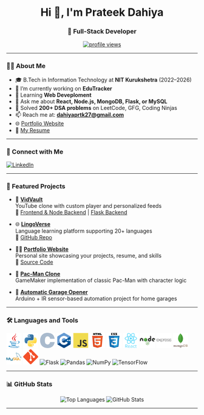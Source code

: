 <h1 align="center">Hi 👋, I'm Prateek Dahiya</h1>
<h3 align="center">🚀 Full-Stack Developer</h3>

<p align="center">
  <a href="https://github.com/PrateekDahiya">
    <img src="https://komarev.com/ghpvc/?username=PrateekDahiya&label=Profile%20views&color=0e75b6&style=flat" alt="profile views" />
  </a>
</p>

---

### 👨‍💻 About Me

- 🎓 B.Tech in Information Technology at **NIT Kurukshetra** (2022–2026)
- 🔭 I’m currently working on **EduTracker**
- 🌱 Learning **Web Deveploment**
- 💬 Ask me about **React, Node.js, MongoDB, Flask, or MySQL**
- 🧠 Solved **200+ DSA problems** on LeetCode, GFG, Coding Ninjas
- 📫 Reach me at: **dahiyaprtk27@gmail.com**
- 🌐 [Portfolio Website](https://dahiya-prtk.web.app)
- 📄 [My Resume](https://dahiya-prtk.web.app)

---

### 🔗 Connect with Me

<p align="left">
  <a href="https://linkedin.com/in/dahiyaprtk27" target="_blank">
    <img src="https://raw.githubusercontent.com/rahuldkjain/github-profile-readme-generator/master/src/images/icons/Social/linked-in-alt.svg" alt="LinkedIn" height="30" width="40" />
  </a>
</p>

---

### 🚀 Featured Projects

- 🎥 **[VidVault](https://canvas-fulcrum-386304.web.app)**  
  YouTube clone with custom player and personalized feeds  
  🔗 [Frontend & Node Backend](https://github.com/PrateekDahiya/YouTube-Clone) | [Flask Backend](https://github.com/PrateekDahiya/Flaskapp)

- 🌐 **[LingoVerse](https://lingoverse-37674.web.app/)**  
  Language learning platform supporting 20+ languages  
  🔗 [GitHub Repo](https://github.com/PrateekDahiya/LanguageLearning)

- 🧑‍💼 **[Portfolio Website](https://dahiya-prtk.web.app)**  
  Personal site showcasing your projects, resume, and skills  
  🔗 [Source Code](https://github.com/PrateekDahiya/my-portfolio)

- 👾 **[Pac-Man Clone](https://dahiya-prtk27.itch.io/pacman-clone)**  
  GameMaker implementation of classic Pac-Man with character logic

- 🔧 **[Automatic Garage Opener](https://www.tinkercad.com/things/7rnUvI87Rk0-automatic-garage-opener)**  
  Arduino + IR sensor-based automation project for home garages

---

### 🛠️ Languages and Tools

<p align="left">
  <img src="https://raw.githubusercontent.com/devicons/devicon/master/icons/java/java-original.svg" alt="Java" width="40"/>
  <img src="https://raw.githubusercontent.com/devicons/devicon/master/icons/python/python-original.svg" alt="Python" width="40"/>
  <img src="https://raw.githubusercontent.com/devicons/devicon/master/icons/c/c-original.svg" alt="C" width="40"/>
  <img src="https://raw.githubusercontent.com/devicons/devicon/master/icons/cplusplus/cplusplus-original.svg" alt="C++" width="40"/>
  <img src="https://raw.githubusercontent.com/devicons/devicon/master/icons/javascript/javascript-original.svg" alt="JavaScript" width="40"/>
  <img src="https://raw.githubusercontent.com/devicons/devicon/master/icons/html5/html5-original-wordmark.svg" alt="HTML" width="40"/>
  <img src="https://raw.githubusercontent.com/devicons/devicon/master/icons/css3/css3-original-wordmark.svg" alt="CSS" width="40"/>
  <img src="https://raw.githubusercontent.com/devicons/devicon/master/icons/react/react-original-wordmark.svg" alt="React" width="40"/>
  <img src="https://raw.githubusercontent.com/devicons/devicon/master/icons/nodejs/nodejs-original-wordmark.svg" alt="Node.js" width="40"/>
  <img src="https://raw.githubusercontent.com/devicons/devicon/master/icons/express/express-original-wordmark.svg" alt="Express" width="40"/>
  <img src="https://raw.githubusercontent.com/devicons/devicon/master/icons/mongodb/mongodb-original-wordmark.svg" alt="MongoDB" width="40"/>
  <img src="https://raw.githubusercontent.com/devicons/devicon/master/icons/mysql/mysql-original-wordmark.svg" alt="MySQL" width="40"/>
  <img src="https://raw.githubusercontent.com/devicons/devicon/master/icons/git/git-original.svg" alt="Git" width="40"/>
  <img src="https://cdn.jsdelivr.net/gh/devicons/devicon/icons/flask/flask-original.svg" alt="Flask" width="40"/>
  <img src="https://cdn.jsdelivr.net/gh/devicons/devicon/icons/pandas/pandas-original.svg" alt="Pandas" width="40"/>
  <img src="https://cdn.jsdelivr.net/gh/devicons/devicon/icons/numpy/numpy-original.svg" alt="NumPy" width="40"/>
  <img src="https://cdn.jsdelivr.net/gh/devicons/devicon/icons/tensorflow/tensorflow-original.svg" alt="TensorFlow" width="40"/>
</p>

---

### 📊 GitHub Stats

<p align="center">
  <img src="https://github-readme-stats.vercel.app/api/top-langs?username=PrateekDahiya&show_icons=true&locale=en&layout=compact&theme=tokyonight" alt="Top Languages" />
  <img src="https://github-readme-stats.vercel.app/api?username=PrateekDahiya&show_icons=true&locale=en&theme=tokyonight" alt="GitHub Stats" />
</p>

---

<!---
PrateekDahiya/PrateekDahiya is a ✨ special ✨ repository because its `README.md` appears on your GitHub profile.
-->
